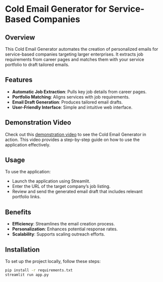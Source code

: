 # Cold Email Generator for Service-Based Companies

## Overview
This Cold Email Generator automates the creation of personalized emails for service-based companies targeting larger enterprises. It extracts job requirements from career pages and matches them with your service portfolio to draft tailored emails.

## Features
- **Automatic Job Extraction**: Pulls key job details from career pages.
- **Portfolio Matching**: Aligns services with job requirements.
- **Email Draft Generation**: Produces tailored email drafts.
- **User-Friendly Interface**: Simple and intuitive web interface.

## Demonstration Video
Check out this [demonstration video](https://drive.google.com/file/d/1bl_U7vnPXcO6mA8ebrvwS5kgDcRB_m-6/view?usp=sharing) to see the Cold Email Generator in action. This video provides a step-by-step guide on how to use the application effectively.

## Usage
To use the application:
- Launch the application using Streamlit.
- Enter the URL of the target company’s job listing.
- Review and send the generated email draft that includes relevant portfolio links.

## Benefits
- **Efficiency**: Streamlines the email creation process.
- **Personalization**: Enhances potential response rates.
- **Scalability**: Supports scaling outreach efforts.

## Installation
To set up the project locally, follow these steps:
```bash
pip install -r requirements.txt
streamlit run app.py


